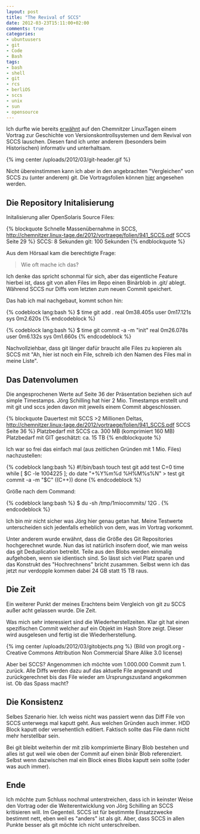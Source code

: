 ```yaml
---
layout: post
title: "The Revival of SCCS"
date: 2012-03-23T15:11:00+02:00
comments: true
categories:
- ubuntuusers
- git
- Code
- Bash
tags:
- bash
- shell
- git
- rcs
- berliOS
- sccs
- unix
- sun
- opensource
---
```


Ich durfte wie bereits [erwähnt](/blog/2012/03/22/chemnitzer-linux-tage-2012/)
auf den Chemnitzer LinuxTagen einem Vortrag zur Geschichte von Versionskontrollsystemen und dem Revival von SCCS lauschen.
Diesen fand ich unter anderem (besonders beim Historischen) informativ und unterhaltsam.

{% img center /uploads/2012/03/git-header.gif %}

Nicht übereinstimmen kann ich aber in den angebrachten "Vergleichen" von SCCS zu
(unter anderem) git. Die Vortragsfolien können [hier](http://chemnitzer.linux-tage.de/2012/vortraege/folien/941_SCCS.pdf)
angesehen werden.


## Die Repository Initalisierung

Initalisierung aller OpenSolaris Source Files:

{% blockquote Schnelle Massenübernahme in SCCS, http://chemnitzer.linux-tage.de/2012/vortraege/folien/941_SCCS.pdf SCCS Seite 29 %}
SCCS: 8 Sekunden
git: 100 Sekunden
{% endblockquote %}

Aus dem Hörsaal kam die berechtigte Frage:

> Wie oft mache ich das?

Ich denke das spricht schonmal für sich, aber das eigentliche Feature hierbei
ist, dass git von allen Files im Repo einen Binärblob in .git/ ablegt. Während
SCCS nur Diffs vom letzten zum neuen Commit speichert.

Das hab ich mal nachgebaut, kommt schon hin:

{% codeblock lang:bash %}
$ time git add .
real  0m38.405s
user  0m17.121s
sys 0m2.620s
{% endcodeblock %}

{% codeblock lang:bash %}
$ time git commit -a -m "init"
real  0m26.078s
user  0m6.132s
sys 0m1.660s
{% endcodeblock %}

Nachvollziehbar, dass git länger dafür braucht alle Files zu kopieren als SCCS
mit "Ah, hier ist noch ein File, schreib ich den Namen des Files mal in meine Liste".

## Das Datenvolumen

Die angesprochenen Werte auf Seite 36 der Präsentation beziehen sich auf simple
Timestamps. Jörg Schilling hat hier 2 Mio. Timestamps erstellt und mit git und sccs
jeden davon mit jeweils einem Commit abgeschlossen.

{% blockquote Dauertest mit SCCS &gt;2 Millionen Deltas, http://chemnitzer.linux-tage.de/2012/vortraege/folien/941_SCCS.pdf SCCS Seite 36 %}
Platzbedarf mit SCCS ca. 300 MB (komprimiert 160 MB)
Platzbedarf mit GIT geschätzt: ca. 15 TB
{% endblockquote %}

Ich war so frei das einfach mal (aus zeitlichen Gründen mit 1 Mio. Files) nachzustellen:

{% codeblock lang:bash %}
#!/bin/bash
touch test
git add test
C=0
time while [ $C -le 1004225 ]; do
  date "+%Y%m%d %H%M%s%N" > test
  git commit -a -m "$C"
  ((C++))
done
{% endcodeblock %}

Größe nach dem Command:

{% codeblock lang:bash %}
$ du -sh /tmp/1miocommits/
12G .
{% endcodeblock %}

Ich bin mir nicht sicher was Jörg hier genau getan hat. Meine Testwerte
unterscheiden sich jedenfalls erheblich von dem, was im Vortrag vorkommt.

Unter anderem wurde erwähnt, dass die Größe des Git Repositories hochgerechnet
wurde. Nun das ist natürlich insofern doof, wie man weiss das git Deduplication
betreibt. Teile aus den Blobs werden einmalig aufgehoben, wenn sie idientisch
sind. So lässt sich viel Platz sparen und das Konstrukt des "Hochrechnens"
bricht zusammen. Selbst wenn ich das jetzt nur verdopple kommen dabei 24 GB
statt 15 TB raus.


## Die Zeit

Ein weiterer Punkt der meines Erachtens beim Vergleich von git zu SCCS außer
acht gelassen wurde. Die Zeit.

Was mich sehr interessiert sind die Wiederherstellzeiten. Klar git hat
einen spezifischen Commit welcher auf ein Objekt im Hash Store zeigt. Dieser
wird ausgelesen und fertig ist die Wiederherstellung.

{% img center /uploads/2012/03/gitobjects.png %}
(Bild von progit.org - Creative Commons Attribution Non Commercial Share Alike 3.0
license)

Aber bei SCCS? Angenommen ich möchte vom 1.000.000 Commit zum 1. zurück. Alle
Diffs werden dazu auf das aktuelle File angewandt und zurückgerechnet bis
das File wieder am Ursprungszustand angekommen ist. Ob das Spass macht?

## Die Konsistenz

Selbes Szenario hier. Ich weiss nicht was passiert wenn das Diff File von SCCS
unterwegs mal kaputt geht. Aus welchen Gründen auch immer. HDD Block kaputt oder
versehentlich editiert. Faktisch sollte das File dann nicht mehr herstellbar sein.

Bei git bleibt weiterhin der mit zlib komprimierte Binary Blob bestehen und
alles ist gut weil wie oben der Commit auf einen binär Blob referenziert.
Selbst wenn dazwischen mal ein Block eines Blobs kaputt sein
sollte (oder was auch immer).

## Ende

Ich möchte zum Schluss nochmal unterstreichen, dass ich in keinster Weise den
Vortrag oder die Weiterentwicklung von Jörg Schilling an SCCS kritisieren will.
Im Gegenteil. SCCS ist für bestimmte Einsatzzwecke bestimmt nett, eben weil es
"anders" ist als git. Aber, dass SCCS in allen Punkte besser als git möchte ich
nicht unterschreiben.

